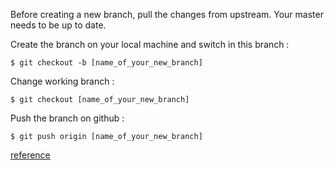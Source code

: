Before creating a new branch, pull the changes from upstream. Your master needs to be up to date.

Create the branch on your local machine and switch in this branch :
```
$ git checkout -b [name_of_your_new_branch]
```

Change working branch :
```
$ git checkout [name_of_your_new_branch]
```

Push the branch on github :
```
$ git push origin [name_of_your_new_branch]
```

[reference](https://github.com/Kunena/Kunena-Forum/wiki/Create-a-new-branch-with-git-and-manage-branches)